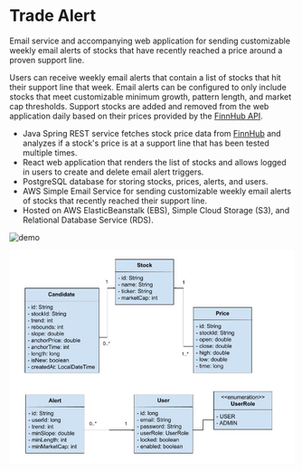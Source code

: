 # Trade Alert

Email service and accompanying web application for sending customizable weekly email alerts of stocks that have recently reached a price around a proven support line.

Users can receive weekly email alerts that contain a list of stocks that hit their support line that week. Email alerts can be configured to only include stocks that meet customizable minimum growth, pattern length, and market cap thresholds. Support stocks are added and removed from the web application daily based on their prices provided by the [FinnHub API](https://finnhub.io/).


- Java Spring REST service fetches stock price data from [FinnHub](https://finnhub.io/) and analyzes if a stock's price is at a support line that has been tested multiple times.
- React web application that renders the list of stocks and allows logged in users to create and delete email alert triggers.
- PostgreSQL database for storing stocks, prices, alerts, and users.
- AWS Simple Email Service for sending customizable weekly email alerts of stocks that recently reached their support line.
- Hosted on AWS ElasticBeanstalk (EBS), Simple Cloud Storage (S3), and Relational Database Service (RDS).



![demo](tradealert-demo.gif)


![diagram](tradealert-diagram.jpg)






